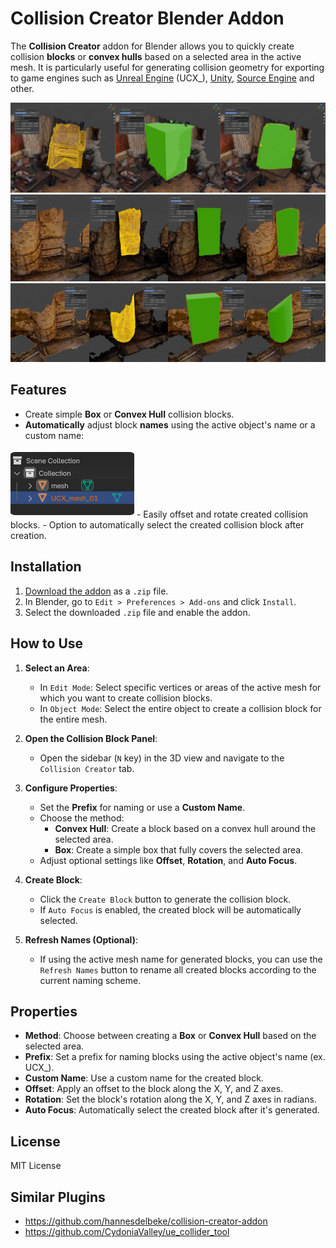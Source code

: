 # Collision Creator Blender Addon

The **Collision Creator** addon for Blender allows you to quickly create collision **blocks** or **convex hulls** based on a selected area in the active mesh. It is particularly useful for generating collision geometry for exporting to game engines such as [Unreal Engine](https://www.unrealengine.com/en-US?sessionInvalidated=true) (UCX_), [Unity](https://unity.com/), [Source Engine](https://developer.valvesoftware.com/wiki/Source) and other.


![overview_1](./readme/collision_creator_overview_1.jpg)
![overview_2](./readme/collision_creator_overview_2.jpg)
[![overview_3](./readme/collision_creator_overview_3.jpg)](./readme/collision_creator_overview_3.jpg)



## Features

- Create simple **Box** or **Convex Hull** collision blocks.
- **Automatically** adjust block **names** using the active object's name or a custom name:  
<img src="./readme/collision_creator_overview_0.jpg" style="max-width:198px; padding: 4px 0; border-radius: 8px" />
- Easily offset and rotate created collision blocks.
- Option to automatically select the created collision block after creation.


## Installation

1. [Download the addon](https://github.com/zmnv/blender-collision-creator/releases/download/1.0.2/collision_creator_1.0.2.zip) as a `.zip` file.
2. In Blender, go to `Edit > Preferences > Add-ons` and click `Install`.
3. Select the downloaded `.zip` file and enable the addon.

## How to Use

1. **Select an Area**:
   - In `Edit Mode`: Select specific vertices or areas of the active mesh for which you want to create collision blocks.
   - In `Object Mode`: Select the entire object to create a collision block for the entire mesh.

2. **Open the Collision Block Panel**: 
   - Open the sidebar (`N` key) in the 3D view and navigate to the `Collision Creator` tab.
   
3. **Configure Properties**:
   - Set the **Prefix** for naming or use a **Custom Name**.
   - Choose the method:
     - **Convex Hull**: Create a block based on a convex hull around the selected area.
     - **Box**: Create a simple box that fully covers the selected area.
   - Adjust optional settings like **Offset**, **Rotation**, and **Auto Focus**.

4. **Create Block**:
   - Click the `Create Block` button to generate the collision block.
   - If `Auto Focus` is enabled, the created block will be automatically selected.

5. **Refresh Names (Optional)**:
   - If using the active mesh name for generated blocks, you can use the `Refresh Names` button to rename all created blocks according to the current naming scheme.

## Properties

- **Method**: Choose between creating a **Box** or **Convex Hull** based on the selected area.
- **Prefix**: Set a prefix for naming blocks using the active object's name (ex. UCX_).
- **Custom Name**: Use a custom name for the created block.
- **Offset**: Apply an offset to the block along the X, Y, and Z axes.
- **Rotation**: Set the block's rotation along the X, Y, and Z axes in radians.
- **Auto Focus**: Automatically select the created block after it's generated.

## License

MIT License


## Similar Plugins

* https://github.com/hannesdelbeke/collision-creator-addon
* https://github.com/CydoniaValley/ue_collider_tool
